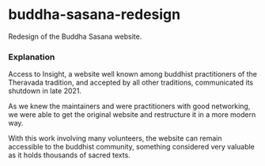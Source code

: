 # buddha-sasana-redesign
Redesign of the Buddha Sasana website.

### Explanation
Access to Insight, a website well known among buddhist practitioners of the Theravada tradition, and accepted by all other traditions, communicated its shutdown in late 2021.

As we knew the maintainers and were practitioners with good networking, we were able to get the original website and restructure it in a more modern way.

With this work involving many volunteers, the website can remain accessible to the buddhist community, something considered very valuable as it holds thousands of sacred texts.
